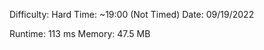 

Difficulty: Hard
Time:       ~19:00 (Not Timed)
Date:       09/19/2022

Runtime:    113 ms
Memory:     47.5 MB